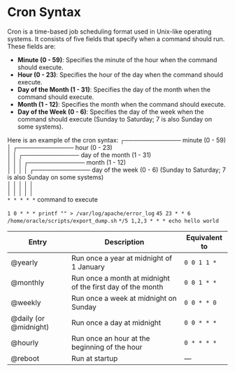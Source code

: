 # Cron Syntax

Cron is a time-based job scheduling format used in Unix-like operating systems. It consists of five fields that specify when a command should run. These fields are:

- **Minute (0 - 59)**: Specifies the minute of the hour when the command should execute.
- **Hour (0 - 23)**: Specifies the hour of the day when the command should execute.
- **Day of the Month (1 - 31)**: Specifies the day of the month when the command should execute.
- **Month (1 - 12)**: Specifies the month when the command should execute.
- **Day of the Week (0 - 6)**: Specifies the day of the week when the command should execute (Sunday to Saturday; 7 is also Sunday on some systems).



Here is an example of the cron syntax:
┌───────────── minute (0 - 59) <br>
│  ┌───────────── hour (0 - 23) <br>
│  │ ┌───────────── day of the month (1 - 31) <br>
│  │ │ ┌───────────── month (1 - 12)<br>
│  │ │ │ ┌───────────── day of the week (0 - 6) (Sunday to Saturday; 7 is also Sunday on some systems)<br>
│  │ │ │ │<br>
│  │ │ │ │<br>
`* * * * *`  command to execute

`1 0 * * * printf "" > /var/log/apache/error_log` 
`45 23 * * 6 /home/oracle/scripts/export_dump.sh` 
`*/5 1,2,3 * * * echo hello world` 
 


| Entry          | Description                                    | Equivalent to    |
|----------------|------------------------------------------------|------------------|
| @yearly        | Run once a year at midnight of 1 January     | `0 0 1 1 *`      |
| @monthly       | Run once a month at midnight of the first day of the month | `0 0 1 * *`  |
| @weekly        | Run once a week at midnight on Sunday         | `0 0 * * 0`      |
| @daily (or @midnight) | Run once a day at midnight               | `0 0 * * *`      |
| @hourly        | Run once an hour at the beginning of the hour | `0 * * * *`      |
| @reboot        | Run at startup                                | —                |


